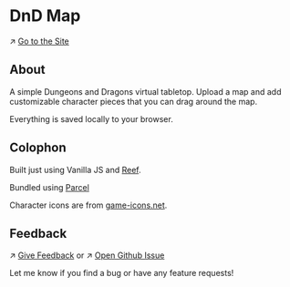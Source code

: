# DnD Map

↗️ [Go to the Site](https://dnd-map.netlify.app/)

## About

A simple Dungeons and Dragons virtual tabletop. Upload a map and add customizable character pieces that you can drag around the map.

Everything is saved locally to your browser.

## Colophon

Built just using Vanilla JS and [Reef](https://reefjs.com/).

Bundled using [Parcel](https://parceljs.org/)

Character icons are from [game-icons.net](https://game-icons.net/).

## Feedback

↗️ [Give Feedback](https://dnd-map.netlify.app/contact/) or
↗️ [Open Github Issue](https://github.com/karlyanelson/dnd-map/issues/new)

Let me know if you find a bug or have any feature requests!
